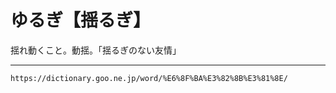 # ゆるぎ【揺るぎ】

揺れ動くこと。動揺。「揺るぎのない友情」

---
`https://dictionary.goo.ne.jp/word/%E6%8F%BA%E3%82%8B%E3%81%8E/`